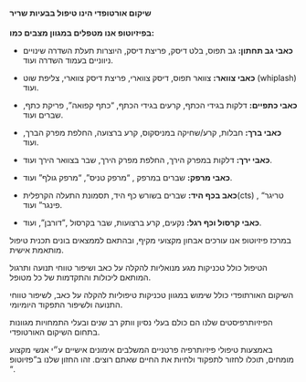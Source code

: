 #### שיקום אורטופדי הינו טיפול בבעיות שריר

**בפיזיוטופ אנו מטפלים במגוון מצבים כמו:**
 - **כאבי גב תחתון:** גב תפוס, בלט דיסק, פריצת דיסק, היוצרות תעלת השדרה שינויים ניווניים בעמוד השדרה ועוד.

- **כאבי צוואר:** צוואר תפוס, דיסק צווארי, פריצת דיסק צווארי, צליפת שוט (whiplash) ועוד.

- **כאבי כתפיים:** דלקות בגידי הכתף, קרעים בגידי הכתף, “כתף קפואה”, פריקת כתף, שברים ועוד.

- **כאבי ברך:** חבלות, קרע/שחיקה במניסקוס, קרע ברצועה, החלפת מפרק הברך, ועוד.

- **כאבי ירך:** דלקות במפרק הירך, החלפת מפרק הירך, שבר בצוואר הירך ועוד.

- **כאבי מרפק:** שברים  במרפק , “מרפק טניס”, “מרפק גולף” ועוד.

- **כאב בכף היד:** שברים בשורש כף היד, תסמונת התעלה הקרפלית(cts) , “טריגר פינגר” ועוד.

- **כאבי קרסול וכף רגל:** נקעים, קרע ברצועות, שבר בקרסול ,”דורבן”, ועוד.

במרכז פיזיוטופ אנו עורכים אבחון מקצועי מקיף, ובהתאם לממצאים בונים תכנית טיפול מותאמת אישית.

הטיפול כולל טכניקות מגע מנואליות להקלה על כאב ושיפור טווחי תנועה ותרגול המותאם ליכולות והתקדמות של כל מטופל.

השיקום האורתופדי כולל שימוש במגוון טכניקות טיפוליות להקלה על כאב, לשיפור טווחי התנועה ולשיפור התפקוד היומיומי.

הפיזיותרפיסטים שלנו הם כולם בעלי נסיון וותק רב שנים ובעלי התמחויות מגוונות בתחום השיקום האורטופדי.

באמצעות טיפולי פיזיותרפיה פרטניים המשלבים אימונים אישיים ע״י אנשי מקצוע מומחים, תוכלו לחזור לתפקוד ולחיות את החיים שאתם רוצים. זהו החזון שלנו ב”פזיוטופ “.